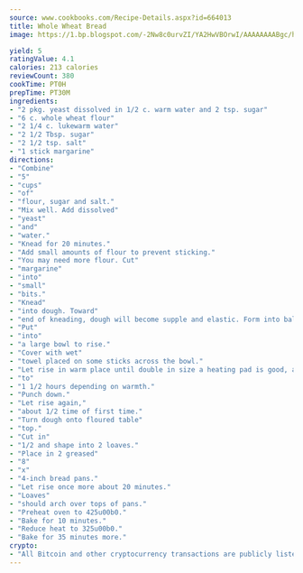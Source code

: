 ```yaml
---
source: www.cookbooks.com/Recipe-Details.aspx?id=664013
title: Whole Wheat Bread
image: https://1.bp.blogspot.com/-2Nw8c0urvZI/YA2HwVBOrwI/AAAAAAAABgc/hcoCuYbLRGghREWYfHLERS8jzKEXzVPXwCLcBGAsYHQ/s154/14.png

yield: 5
ratingValue: 4.1
calories: 213 calories
reviewCount: 380
cookTime: PT0H
prepTime: PT30M
ingredients:
- "2 pkg. yeast dissolved in 1/2 c. warm water and 2 tsp. sugar"
- "6 c. whole wheat flour"
- "2 1/4 c. lukewarm water"
- "2 1/2 Tbsp. sugar"
- "2 1/2 tsp. salt"
- "1 stick margarine"
directions:
- "Combine"
- "5"
- "cups"
- "of"
- "flour, sugar and salt."
- "Mix well. Add dissolved"
- "yeast"
- "and"
- "water."
- "Knead for 20 minutes."
- "Add small amounts of flour to prevent sticking."
- "You may need more flour. Cut"
- "margarine"
- "into"
- "small"
- "bits."
- "Knead"
- "into dough. Toward"
- "end of kneading, dough will become supple and elastic. Form into ball."
- "Put"
- "into"
- "a large bowl to rise."
- "Cover with wet"
- "towel placed on some sticks across the bowl."
- "Let rise in warm place until double in size a heating pad is good, about 1"
- "to"
- "1 1/2 hours depending on warmth."
- "Punch down."
- "Let rise again,"
- "about 1/2 time of first time."
- "Turn dough onto floured table"
- "top."
- "Cut in"
- "1/2 and shape into 2 loaves."
- "Place in 2 greased"
- "8"
- "x"
- "4-inch bread pans."
- "Let rise once more about 20 minutes."
- "Loaves"
- "should arch over tops of pans."
- "Preheat oven to 425u00b0."
- "Bake for 10 minutes."
- "Reduce heat to 325u00b0."
- "Bake for 35 minutes more."
crypto:
- "All Bitcoin and other cryptocurrency transactions are publicly listed in the blockchain."
---
```

